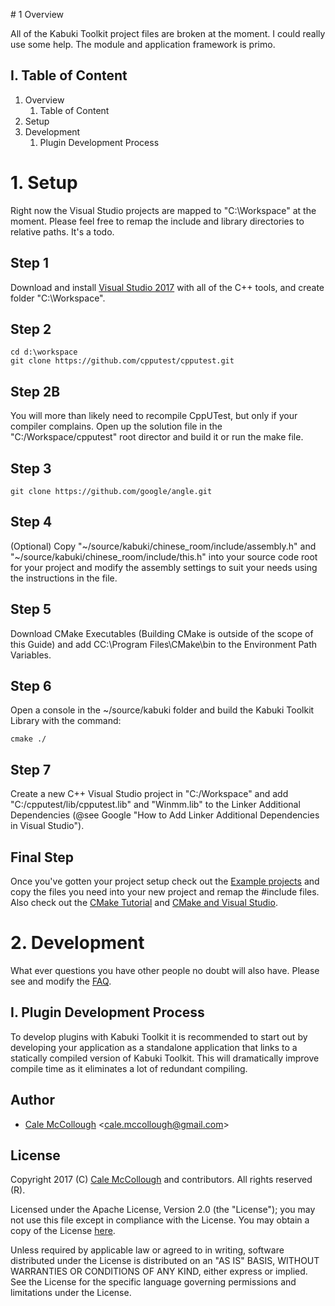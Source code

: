 ﻿﻿﻿﻿# 1 Overview

All of the Kabuki Toolkit project files are broken at the moment. I could 
really use some help. The module and application framework is primo.

## I. Table of Content
1. Overview
    1. Table of Content
2. Setup
3. Development
    1. Plugin Development Process

# 1. Setup
Right now the Visual Studio projects are mapped to "C:\Workspace" at the moment. Please feel free to remap the include and library directories to relative paths. It's a todo.

## Step 1
Download and install [Visual Studio 2017](https://www.visualstudio.com/) with all of the C++ tools, and create folder "C:\Workspace".

## Step 2
```
cd d:\workspace
git clone https://github.com/cpputest/cpputest.git
```

## Step 2B
You will more than likely need to recompile CppUTest, but only if your compiler complains. Open up the solution file in the "C:/Workspace/cpputest" root director and build it or run the make file.

## Step 3
```
git clone https://github.com/google/angle.git
```

## Step 4
(Optional) Copy "~/source/kabuki/chinese_room/include/assembly.h" and "~/source/kabuki/chinese_room/include/this.h" into your source code root for your project and modify the assembly settings to suit your needs using the instructions in the file.

## Step 5
Download CMake Executables (Building CMake is outside of the scope of this Guide) and add CC:\Program Files\CMake\bin to the Environment Path Variables.

## Step 6
Open a console in the ~/source/kabuki folder and build the Kabuki Toolkit Library with the command:

```
cmake ./
```

## Step 7
Create a new C++ Visual Studio project in "C:/Workspace" and add "C:/cpputest/lib/cpputest.lib" and "Winmm.lib" to the Linker Additional Dependencies (@see Google "How to Add Linker Additional Dependencies in Visual Studio").

## Final Step
Once you've gotten your project setup check out the [Example projects](https://github.com/kabuki-project/kabuki/tree/master/projects) and copy the files you need into your new project and remap the #include files. Also check out the [CMake Tutorial](https://cmake.org/cmake-tutorial/) and [CMake and Visual Studio](https://cognitivewaves.wordpress.com/cmake-and-visual-studio/).

# 2. Development
What ever questions you have other people no doubt will also have. Please see and modify the [FAQ](https://github.com/kabuki-project/kabuki/tree/master/docs/faq).

## I. Plugin Development Process
To develop plugins with Kabuki Toolkit it is recommended to start out by developing your application as a standalone application that links to a statically compiled version of Kabuki Toolkit. This will dramatically improve compile time as it eliminates a lot of redundant compiling.

## Author

* [Cale McCollough](https://calemccollough.github.io) <[cale.mccollough@gmail.com](mailto:cale.mccollough@gmail.com)>

## License

Copyright 2017 (C) [Cale McCollough](mailto:calemccollough@gmail.com) and contributors. All rights reserved (R).

Licensed under the Apache License, Version 2.0 (the "License"); you may not use this file except in compliance with the License. You may obtain a copy of the License [here](http://www.apache.org/licenses/LICENSE-2.0).

Unless required by applicable law or agreed to in writing, software distributed under the License is distributed on an "AS IS" BASIS, WITHOUT WARRANTIES OR CONDITIONS OF ANY KIND, either express or implied. See the License for the specific language governing permissions and limitations under the License.

